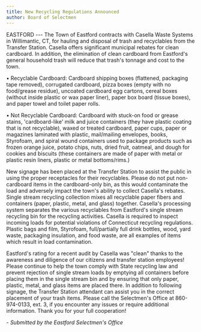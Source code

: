 ```yaml
---
title: New Recycling Regulations Announced
author: Board of Selectmen
---
```

EASTFORD --- The Town of Eastford contracts with Casella Waste Systems
in Willimantic, CT, for hauling and disposal of trash and recyclables
from the Transfer Station. Casella offers significant municipal rebates
for clean cardboard. In addition, the elimination of clean cardboard
from Eastford's general household trash will reduce that trash's tonnage
and cost to the town.

• Recyclable Cardboard: Cardboard shipping boxes (flattened, packaging
tape removed), corrugated cardboard, pizza boxes (empty with no
food/grease residue), uncoated cardboard egg cartons, cereal boxes
(without inside plastic or wax paper liner), paper box board (tissue
boxes), and paper towel and toilet paper rolls.

• Not Recyclable Cardboard: Cardboard with stuck-on food or grease
stains, 'cardboard-like' milk and juice containers (they have plastic
coating that is not recyclable), waxed or treated cardboard, paper cups,
paper or magazines laminated with plastic, mail/mailing envelopes,
books, Styrofoam, and spiral wound containers used to package products
such as frozen orange juice, potato chips, nuts, dried fruit, oatmeal,
and dough for cookies and biscuits (these containers are made of paper
with metal or plastic resin liners, plastic or metal bottoms/rims.)

New signage has been placed at the Transfer Station to assist the public
in using the proper receptacles for their recyclables. Please do not put
non-cardboard items in the cardboard-only bin, as this would contaminate
the load and adversely impact the town's ability to collect Casella's
rebates. Single stream recycling collection mixes all recyclable paper
fibers and containers (paper, plastic, metal, and glass) together.
Casella's processing system separates the various recyclables from
Eastford's single stream recycling bin for the recycling activities.
Casella is required to inspect incoming loads for potential violations
of Connecticut recycling regulations. Plastic bags and film, Styrofoam,
full/partially full drink bottles, wood, yard waste, packaging
insulation, and food waste, are all examples of items which result in
load contamination.

Eastford's rating for a recent audit by Casella was "clean" thanks to
the awareness and diligence of our citizens and transfer station
employees! Please continue to help the town comply with State recycling
law and prevent rejection of single stream loads by emptying all
containers before placing them in the single stream bin and by ensuring
that only paper, plastic, metal, and glass items are placed there. In
addition to following signage, the Transfer Station attendant can assist
you in the correct placement of your trash items. Please call the
Selectmen's Office at 860-974-0133, ext. 3, if you encounter any issues
or require additional information. Thank you for your full cooperation!

*- Submitted by the Eastford Selectmen's Office*

